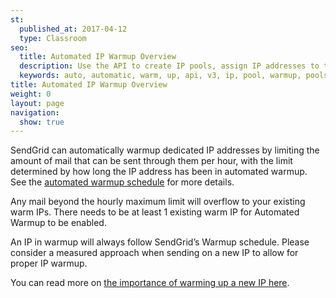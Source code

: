 ```yaml
---
st:
  published_at: 2017-04-12
  type: Classroom
seo:
  title: Automated IP Warmup Overview
  description: Use the API to create IP pools, assign IP addresses to them, and enable IP warmup pools and IPs.
  keywords: auto, automatic, warm, up, api, v3, ip, pool, warmup, pools
title: Automated IP Warmup Overview
weight: 0
layout: page
navigation:
  show: true
---
```


SendGrid can automatically warmup dedicated IP addresses by limiting the amount of mail that can be sent through them per hour, with the limit determined by how long the IP address has been in automated warmup. See the [automated warmup schedule]({{root_url}}/API_Reference/Web_API_v3/IP_Management/ip_warmup_schedule.html) for more details.

Any mail beyond the hourly maximum limit will overflow to your existing warm IPs. There needs to be at least 1 existing warm IP for Automated Warmup to be enabled. 

An IP in warmup will always follow SendGrid’s Warmup schedule. Please consider a measured approach when sending on a new IP to allow for proper IP warmup. 

You can read more on [the importance of warming up a new IP here]({{root_url}}/Classroom/Deliver/warming_up_ips.html).
